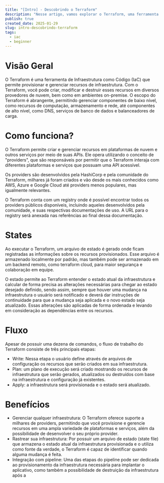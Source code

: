 ```yaml
---
title: "[Intro] - Descobrindo o Terraform"
description: "Nesse artigo, vamos explorar o Terraform, uma ferramenta de código aberto que facilita a automação da infraestrutura como código."
publish: true
created_date: 2025-01-29
slug: intro-descobrindo-terraform
tags:
  - iac
  - beginner
---
```


# Visão Geral

O Terraform é uma ferramenta de Infraestrutura como Código (IaC) que permite provisionar e gerenciar recursos de infraestrutura. Com o Terraform, você pode criar, modificar e destruir esses recursos em diversos provedores de nuvem, bem como em ambientes on-premise. O escopo do Terraform é abrangente, permitindo gerenciar componentes de baixo nível, como recursos de computação, armazenamento e rede, até componentes de alto nível, como DNS, serviços de banco de dados e balanceadores de carga.

# Como funciona?

O Terraform permite criar e gerenciar recursos em plataformas de nuvem e outros serviços por meio de suas APIs. Ele opera utilizando o conceito de "providers", que são responsáveis por permitir que o Terraform interaja com diferentes plataformas e serviços que possuam uma API acessível.

Os providers são desenvolvidos pela HashiCorp e pela comunidade do Terraform, milhares já foram criados e vão desde os mais conhecidos como AWS, Azure e Google Cloud até providers menos populares, mas igualmente relevantes.

O Terraform conta com um registry onde é possível encontrar todos os providers públicos disponíveis, incluindo aqueles desenvolvidos pela comunidade, e suas respectivas documentações de uso. A URL para o registry será anexada nas referências ao final dessa documentação.

# States

Ao executar o Terraform, um arquivo de estado é gerado onde ficam registradas as informações sobre os recursos provisionados. Esse arquivo é armazenado localmente por padrão, mas também pode ser armazenado em um backend remoto, como terraform cloud, para maior segurança e colaboração em equipe.

O estado permite ao Terraform entender o estado atual da infraestrutura e calcular de forma precisa as alterações necessárias para chegar ao estado desejado definido, sendo assim, sempre que houver uma mudança na infraestrutura o usuário será notificado e deverá dar instruções de continuidade para que a mudança seja aplicada e o novo estado seja atualizado. Essas alterações são aplicadas de forma ordenada e levando em consideração as dependências entre os recursos.

# Fluxo

Apesar de possuir uma dezena de comandos, o fluxo de trabalho do Terraform consiste de três principais etapas:

- Write: Nessa etapa o usuário define através de arquivos de configuração os recursos que serão criados em sua infraestrutura.
- Plan: um plano de execução será criado mostrando os recursos de infraestrutura que serão gerados, atualizados ou destruídos com base na infraestrutura e configuração já existentes.
- Apply: a infraestrutura será provisionada e o estado será atualizado.

# Benefícios

- Gerenciar qualquer infraestrutura: O Terraform oferece suporte a milhares de providers, permitindo que você provisione e gerencie recursos em uma ampla variedade de plataformas e serviços, além da possibilidade de desenvolver o seu próprio provider.
- Rastrear sua infraestrutura: Por possuir um arquivo de estado (state file) que armazena o estado atual da infraestrutura provisionada e o utiliza como fonte da verdade, o Terraform é capaz de identificar quando alguma mudança é feita.
- Integração com pipeline: Uma das etapas do pipeline pode ser dedicada ao provisionamento da infraestrutura necessária para implantar o aplicativo, como também a possibilidade de destruição da infraestrutura após a

